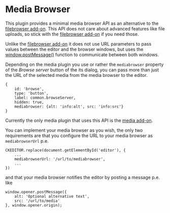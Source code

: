 # Media Browser

This plugin provides a minimal media browser API as an alternative to the [filebrowser add-on](https://ckeditor.com/cke4/addon/filebrowser). This API does not care about advanced features like file uploads, so stick with the [filebrowser add-on](https://ckeditor.com/cke4/addon/filebrowser) if you need those.

Unlike the [filebrowser add-on](https://ckeditor.com/cke4/addon/filebrowser) it does not use URL parameters to pass values between the editor and the browser windows, but uses the [window.postMessage()](https://developer.mozilla.org/en-US/docs/Web/API/Window/postMessage) function to communicate between both windows.

Depending on the media plugin you use or rather the `mediabrowser` property of the _Browse server_ button of the its dialog, you can pass more than just the URL of the selected media from the media browser to the editor.

    {
        id: 'browse',
        type: 'button',
        label: common.browseServer,
        hidden: true,
        mediabrowser: {alt: 'info:alt', src: 'info:src'}
    }

Currently the only media plugin that uses this API is the [media add-on](https://ckeditor.com/cke4/addon/media).

You can implement your media browser as you wish, the only two requirements are that you configure the URL to your media browser as `mediabrowserUrl` p.e.

    CKEDITOR.replace(document.getElementById('editor'), {
        ...
        mediabrowserUrl: '/url/to/mediabrowser',
        ...
    })

and that your media browser notifies the editor by posting a message p.e. like

    window.opener.postMessage({
        alt: 'Optional alternative text',
        src: '/url/to/media'
    }, window.opener.origin); 
